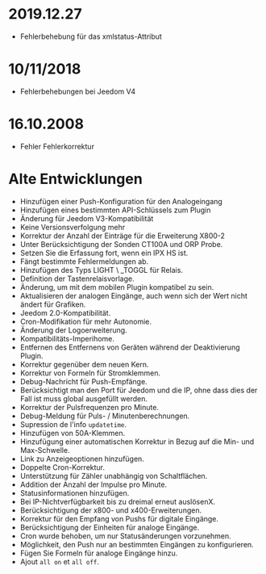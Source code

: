 # 2019.12.27

- Fehlerbehebung für das xmlstatus-Attribut

# 10/11/2018

- Fehlerbehebungen bei Jeedom V4

# 16.10.2008

- Fehler Fehlerkorrektur

# Alte Entwicklungen

-   Hinzufügen einer Push-Konfiguration für den Analogeingang
-   Hinzufügen eines bestimmten API-Schlüssels zum Plugin
-   Änderung für Jeedom V3-Kompatibilität
-   Keine Versionsverfolgung mehr
-   Korrektur der Anzahl der Einträge für die Erweiterung X800-2
-   Unter Berücksichtigung der Sonden CT100A und ORP Probe.
-   Setzen Sie die Erfassung fort, wenn ein IPX HS ist.
-   Fängt bestimmte Fehlermeldungen ab.
-   Hinzufügen des Typs LIGHT \ _TOGGL für Relais.
-   Definition der Tastenrelaisvorlage.
-   Änderung, um mit dem mobilen Plugin kompatibel zu sein.
-   Aktualisieren der analogen Eingänge, auch wenn sich der Wert nicht ändert
    für Grafiken.
-   Jeedom 2.0-Kompatibilität.
-   Cron-Modifikation für mehr Autonomie.
-   Änderung der Logoerweiterung.
-   Kompatibilitäts-Imperihome.
-   Entfernen des Entfernens von Geräten während der Deaktivierung
    Plugin.
-   Korrektur gegenüber dem neuen Kern.
-   Korrektur von Formeln für Stromklemmen.
-   Debug-Nachricht für Push-Empfänge.
-   Berücksichtigt man den Port für Jeedom und die IP, ohne dass dies der Fall ist
    muss global ausgefüllt werden.
-   Korrektur der Pulsfrequenzen pro Minute.
-   Debug-Meldung für Puls- / Minutenberechnungen.
-   Supression de l'info `updatetime`.
-   Hinzufügen von 50A-Klemmen.
-   Hinzufügung einer automatischen Korrektur in Bezug auf die Min- und Max-Schwelle.
-   Link zu Anzeigeoptionen hinzufügen.
-   Doppelte Cron-Korrektur.
-   Unterstützung für Zähler unabhängig von Schaltflächen.
-   Addition der Anzahl der Impulse pro Minute.
-   Statusinformationen hinzufügen.
-   Bei IP-Nichtverfügbarkeit bis zu dreimal erneut auslösenX.
-   Berücksichtigung der x800- und x400-Erweiterungen.
-   Korrektur für den Empfang von Pushs für digitale Eingänge.
-   Berücksichtigung der Einheiten für analoge Eingänge.
-   Cron wurde behoben, um nur Statusänderungen vorzunehmen.
-   Möglichkeit, den Push nur an bestimmten Eingängen zu konfigurieren.
-   Fügen Sie Formeln für analoge Eingänge hinzu.
-   Ajout `all on` et `all off`.
